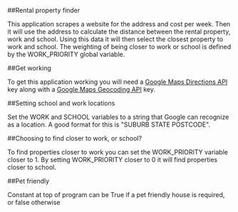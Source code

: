 ##Rental property finder

This application scrapes a website for the address and cost per week. Then it will use the address to calculate the distance between the rental property, work and school. Using this data it will then select the closest property to work and school. The weighting of being closer to work or school is defined by the WORK_PRIORITY global variable.

##Get working

To get this application working you will need a [Google Maps Directions API](https://developers.google.com/maps/documentation/geocoding/intro) key along with a [Google Maps Geocoding API](https://developers.google.com/maps/documentation/directions/) key.

##Setting school and work locations

Set the WORK and SCHOOL variables to a string that Google can recognize as a location. A good format for this is "SUBURB STATE POSTCODE".

##Choosing to find closer to work, or school?

To find properties closer to work you can set the WORK_PRIORITY variable closer to 1. By setting WORK_PRIORITY closer to 0 it will find properties closer to school.

##Pet friendly

Constant at top of program can be True if a pet friendly house is required, or false otherwise